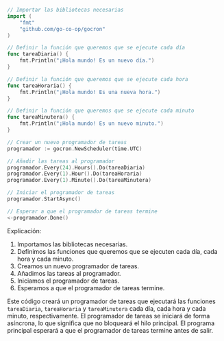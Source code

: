 ```go
// Importar las bibliotecas necesarias
import (
    "fmt"
    "github.com/go-co-op/gocron"
)

// Definir la función que queremos que se ejecute cada día
func tareaDiaria() {
    fmt.Println("¡Hola mundo! Es un nuevo día.")
}

// Definir la función que queremos que se ejecute cada hora
func tareaHoraria() {
    fmt.Println("¡Hola mundo! Es una nueva hora.")
}

// Definir la función que queremos que se ejecute cada minuto
func tareaMinutera() {
    fmt.Println("¡Hola mundo! Es un nuevo minuto.")
}

// Crear un nuevo programador de tareas
programador := gocron.NewScheduler(time.UTC)

// Añadir las tareas al programador
programador.Every(24).Hours().Do(tareaDiaria)
programador.Every(1).Hour().Do(tareaHoraria)
programador.Every(1).Minute().Do(tareaMinutera)

// Iniciar el programador de tareas
programador.StartAsync()

// Esperar a que el programador de tareas termine
<-programador.Done()
```

Explicación:

1. Importamos las bibliotecas necesarias.
2. Definimos las funciones que queremos que se ejecuten cada día, cada hora y cada minuto.
3. Creamos un nuevo programador de tareas.
4. Añadimos las tareas al programador.
5. Iniciamos el programador de tareas.
6. Esperamos a que el programador de tareas termine.

Este código creará un programador de tareas que ejecutará las funciones `tareaDiaria`, `tareaHoraria` y `tareaMinutera` cada día, cada hora y cada minuto, respectivamente. El programador de tareas se iniciará de forma asíncrona, lo que significa que no bloqueará el hilo principal. El programa principal esperará a que el programador de tareas termine antes de salir.